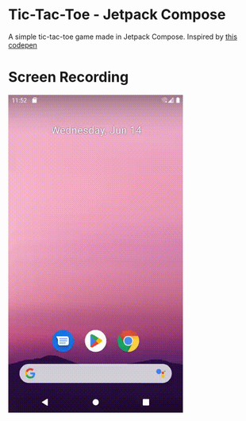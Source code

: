 # Tic-Tac-Toe - Jetpack Compose
A simple tic-tac-toe game made in Jetpack Compose. Inspired by [this codepen](https://codepen.io/jh3y/pen/BVaGKP)

# Screen Recording
![Screen recording of tic-tac-toe game](./screen%20recording.gif)